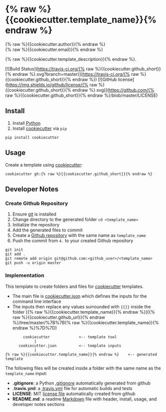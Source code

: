 # {% raw %}{{cookiecutter.template_name}}{% endraw %}

{% raw %}{{cookiecutter.author}}{% endraw %}  
{% raw %}{{cookiecutter.email}}{% endraw %}  

{% raw %}{{cookiecutter.template_description}}{% endraw %}.

[![Build Status](https://travis-ci.org/{% raw %}{{cookiecutter.github_short}}{% endraw %}.svg?branch=master)](https://travis-ci.org/{% raw %}{{cookiecutter.github_short}}{% endraw %})
[![GitHub license](https://img.shields.io/github/license/{% raw %}{{cookiecutter.github_short}}{% endraw %}.svg)](https://github.com/{% raw %}{{cookiecutter.github_short}}{% endraw %}/blob/master/LICENSE)

## Install

1. Install [Python](https://www.python.org/downloads/)
2. Install [cookiecutter](https://pypi.python.org/pypi/cookiecutter) via `pip`

```
pip install cookiecutter
```

## Usage

Create a template using [cookiecutter](https://pypi.python.org/pypi/cookiecutter):

```
cookiecutter gh:{% raw %}{{cookiecutter.github_short}}{% endraw %}
```

## Developer Notes

### Create Github Repository

1. Ensure [git](https://git-scm.com/) is installed
2. Change directory to the generated folder `cd <template_name>`
3. Initialize the repository
4. Add the generated files to commit
5. Create a [Github repository](https://help.github.com/articles/create-a-repo/) with the same name as `template_name`
6. Push the commit from `4.` to your created Github repository

```
git init
git add .
git remote add origin git@github.com:<github_user>/<template_name>
git push -u origin master
```

### Implementation

This template to create folders and files for [cookiecutter](https://pypi.python.org/pypi/cookiecutter) templates.

* The main file is [cookiecutter.json](https://github.com/rrwen/cookiecutter-npm/blob/master/cookiecutter.json) which defines the inputs for the command line interface
* The inputs then replace any values surrounded with `{{}}` inside the folder [{% raw %}{{cookiecutter.template_name}}{% endraw %}]({% raw %}{{cookiecutter.github_url}}{% endraw %}/tree/master/%7B%7B{% raw %}{{cookiecutter.template_name}}{% endraw %}%7D%7D)

```
        cookiecutter             <-- template tool
             |
      cookiecutter.json          <-- template inputs
             |
{% raw %}{{cookiecutter.template_name}}{% endraw %}    <-- generated template
```

The following files will be created inside a folder with the same name as the `template_name` input:

* **.gitignore**: a Python [.gitignore](https://git-scm.com/docs/gitignore) automatically generated from github
* **.travis.yml**: a [.travis.yml](https://docs.travis-ci.com/user/languages/javascript-with-nodejs/) file for automatic builds and tests
* **LICENSE**: MIT [license file](https://help.github.com/articles/licensing-a-repository/) automatically created from github
* **README.md**: a readme [Markdown](https://daringfireball.net/projects/markdown/) file with header, install, usage, and developer notes sections
